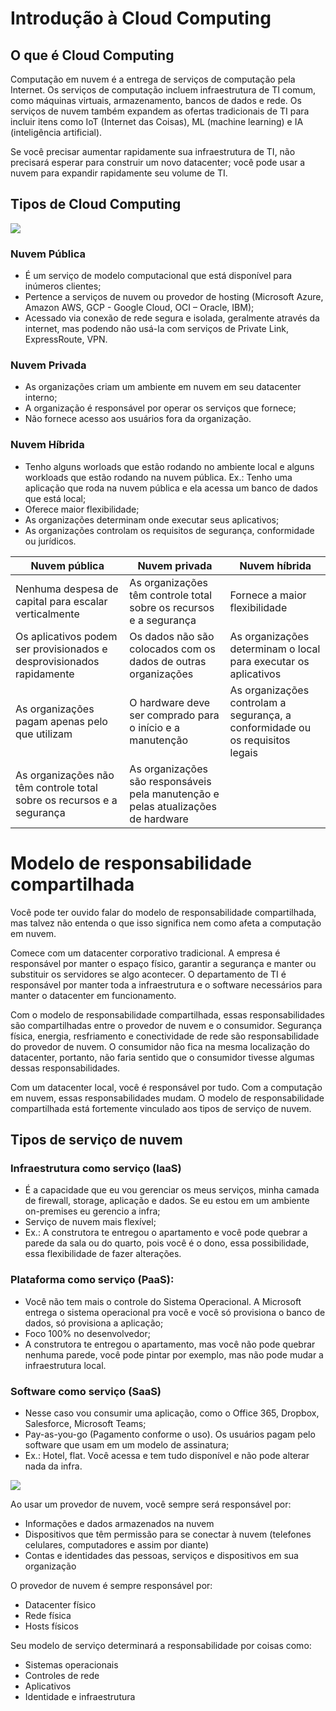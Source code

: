 # Introdução à Cloud Computing

## O que é Cloud Computing

Computação em nuvem é a entrega de serviços de computação pela Internet. Os serviços de computação incluem infraestrutura de TI comum, como máquinas virtuais, armazenamento, bancos de dados e rede. Os serviços de nuvem também expandem as ofertas tradicionais de TI para incluir itens como IoT (Internet das Coisas), ML (machine learning) e IA (inteligência artificial).

Se você precisar aumentar rapidamente sua infraestrutura de TI, não precisará esperar para construir um novo datacenter; você pode usar a nuvem para expandir rapidamente seu volume de TI.

## Tipos de Cloud Computing
![](https://media.licdn.com/dms/image/v2/D4D12AQH4urZGjy7SyA/article-cover_image-shrink_423_752/article-cover_image-shrink_423_752/0/1667059253554?e=1730332800&v=beta&t=A9m0BFs0_xZtm_4yjVKBiLRmSxJbWwpk-YIniId_iXE)

### Nuvem Pública
- É um serviço de modelo computacional que está disponível para inúmeros clientes;
- Pertence a serviços de nuvem ou provedor de hosting (Microsoft Azure, Amazon AWS, GCP - Google Cloud, OCI – Oracle, IBM);
- Acessado via conexão de rede segura e isolada, geralmente através da internet, mas podendo não usá-la com serviços de Private Link, ExpressRoute, VPN. 

### Nuvem Privada 
- As organizações criam um ambiente em nuvem em seu datacenter interno;
- A organização é responsável por operar os serviços que fornece;
- Não fornece acesso aos usuários fora da organização. 

### Nuvem Híbrida
- Tenho alguns worloads que estão rodando no ambiente local e alguns workloads que estão rodando na nuvem pública. Ex.: Tenho uma aplicação que roda na nuvem pública e ela acessa um banco de dados que está local;
- Oferece maior flexibilidade;
- As organizações determinam onde executar seus aplicativos; 
- As organizações controlam os requisitos de segurança, conformidade ou jurídicos. 

|Nuvem pública | Nuvem privada | Nuvem híbrida |
|----------|----------|----------|
|Nenhuma despesa de capital para escalar verticalmente    | As organizações têm controle total sobre os recursos e a segurança   | Fornece a maior flexibilidade   |
| Os aplicativos podem ser provisionados e desprovisionados rapidamente    | Os dados não são colocados com os dados de outras organizações   | As organizações determinam o local para executar os aplicativos   |
|As organizações pagam apenas pelo que utilizam|O hardware deve ser comprado para o início e a manutenção|As organizações controlam a segurança, a conformidade ou os requisitos legais|
|As organizações não têm controle total sobre os recursos e a segurança|As organizações são responsáveis pela manutenção e pelas atualizações de hardware|
# Modelo de responsabilidade compartilhada

Você pode ter ouvido falar do modelo de responsabilidade compartilhada, mas talvez não entenda o que isso significa nem como afeta a computação em nuvem.

Comece com um datacenter corporativo tradicional. A empresa é responsável por manter o espaço físico, garantir a segurança e manter ou substituir os servidores se algo acontecer. O departamento de TI é responsável por manter toda a infraestrutura e o software necessários para manter o datacenter em funcionamento.

Com o modelo de responsabilidade compartilhada, essas responsabilidades são compartilhadas entre o provedor de nuvem e o consumidor. Segurança física, energia, resfriamento e conectividade de rede são responsabilidade do provedor de nuvem. O consumidor não fica na mesma localização do datacenter, portanto, não faria sentido que o consumidor tivesse algumas dessas responsabilidades.

Com um datacenter local, você é responsável por tudo. Com a computação em nuvem, essas responsabilidades mudam. O modelo de responsabilidade compartilhada está fortemente vinculado aos tipos de serviço de nuvem.

## Tipos de serviço de nuvem

### Infraestrutura como serviço (IaaS)
- É a capacidade que eu vou gerenciar os meus serviços, minha camada de firewall, storage, aplicação e dados. Se eu estou em um ambiente on-premises eu gerencio a infra;
- Serviço de nuvem mais flexível; 
- Ex.: A construtora te entregou o apartamento e você pode quebrar a parede da sala ou do quarto, pois você é o dono, essa possibilidade, essa flexibilidade de fazer alterações. 

### Plataforma como serviço (PaaS): 
- Você não tem mais o controle do Sistema Operacional. A Microsoft entrega o sistema operacional pra você e você só provisiona o banco de dados, só provisiona a aplicação;
- Foco 100% no desenvolvedor; 
- A construtora te entregou o apartamento, mas você não pode quebrar nenhuma parede, você pode pintar por exemplo, mas não pode mudar a infraestrutura local. 

### Software como serviço (SaaS) 
- Nesse caso vou consumir uma aplicação, como o Office 365, Dropbox, Salesforce, Microsoft Teams; 
- Pay-as-you-go (Pagamento conforme o uso). Os usuários pagam pelo software que usam em um modelo de assinatura; 
- Ex.: Hotel, flat. Você acessa e tem tudo disponível e não pode alterar nada da infra. 

![](https://media.licdn.com/dms/image/v2/D4D12AQHO41fgaW5CdQ/article-inline_image-shrink_1500_2232/article-inline_image-shrink_1500_2232/0/1667058969672?e=1730332800&v=beta&t=f02Gfo6gzjF_aZqYD1VyUaXn779SR7-DQ8DxkzClCkU)

Ao usar um provedor de nuvem, você sempre será responsável por:

- Informações e dados armazenados na nuvem
- Dispositivos que têm permissão para se conectar à nuvem (telefones celulares, computadores e assim por diante)
- Contas e identidades das pessoas, serviços e dispositivos em sua organização

O provedor de nuvem é sempre responsável por:

- Datacenter físico
- Rede física
- Hosts físicos

Seu modelo de serviço determinará a responsabilidade por coisas como:

- Sistemas operacionais
- Controles de rede
- Aplicativos
- Identidade e infraestrutura